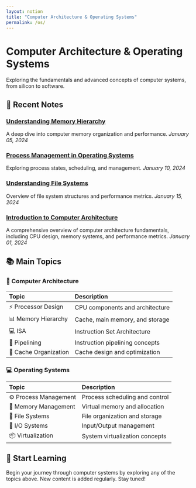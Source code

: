 ```yaml
---
layout: notion
title: "Computer Architecture & Operating Systems"
permalink: /os/
---
```


# Computer Architecture & Operating Systems

Exploring the fundamentals and advanced concepts of computer systems, from silicon to software.

## 📝 Recent Notes

### [Understanding Memory Hierarchy](/os/2024/01/memory-hierarchy/)
A deep dive into computer memory organization and performance.
*January 05, 2024*

### [Process Management in Operating Systems](/os/2024/01/process-management/)
Exploring process states, scheduling, and management.
*January 10, 2024*

### [Understanding File Systems](/os/2024/01/file-systems/)
Overview of file system structures and performance metrics.
*January 15, 2024*

### [Introduction to Computer Architecture](/os/_posts/Intro.md)
A comprehensive overview of computer architecture fundamentals, including CPU design, memory systems, and performance metrics.
*January 01, 2024*

## 📚 Main Topics

### 🔬 Computer Architecture
<div class="topic-table" markdown="1">

| Topic | Description |
|:------|:------------|
| ⚡ Processor Design | CPU components and architecture |
| 📊 Memory Hierarchy | Cache, main memory, and storage |
| 💻 ISA | Instruction Set Architecture |
| 🔄 Pipelining | Instruction pipelining concepts |
| 💾 Cache Organization | Cache design and optimization |

</div>

### 💻 Operating Systems
<div class="topic-table" markdown="1">

| Topic | Description |
|:------|:------------|
| ⚙️ Process Management | Process scheduling and control |
| 🧠 Memory Management | Virtual memory and allocation |
| 📁 File Systems | File organization and storage |
| 🔌 I/O Systems | Input/Output management |
| 📦 Virtualization | System virtualization concepts |

</div>

## 🚀 Start Learning
Begin your journey through computer systems by exploring any of the topics above.
New content is added regularly. Stay tuned!